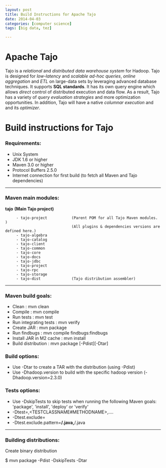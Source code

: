 ```yaml
---
layout: post
title: Build Instructions for Apache Tajo 
date: 2014-04-03 
categories: [computer science]
tags: [big data, tez]

---
```



Apache Tajo
========================
Tajo is a *relational* and *distributed data warehouse system* for Hadoop.
Tajo is designed for *low-latency* and *scalable ad-hoc queries*, *online
aggregation* and *ETL* on large-data sets by leveraging advanced database
techniques. It supports **SQL standards**. It has its own query engine which
allows *direct* control of distributed execution and data flow. As a result,
Tajo has a variety of *query evaluation strategies* and more optimization
opportunities. In addition, Tajo will have a native *columnar execution* and
and its *optimizer*.


# Build instructions for Tajo

### Requirements:

* Unix System
* JDK 1.6 or higher
* Maven 3.0 or higher
* Protocol Buffers 2.5.0
* Internet connection for first build (to fetch all Maven and Tajo dependencies)

---------

### Maven main modules:

  **tajo**                            **(Main Tajo project)**  

         - tajo-project           (Parent POM for all Tajo Maven modules. )  
                                  (All plugins & dependencies versions are defined here.)  
         - tajo-algebra  
         - tajo-catalog  
         - tajo-client  
         - tajo-common  
         - tajo-core  
         - tajo-docs  
         - tajo-jdbc  
         - tajo-project  
         - tajo-rpc  
         - tajo-storage  
         - tajo-dist              (Tajo distribution assembler)  

--------------

### Maven build goals:

 * Clean                     : mvn clean
 * Compile                   : mvn compile
 * Run tests                 : mvn test
 * Run integrating tests     : mvn verify
 * Create JAR                : mvn package
 * Run findbugs              : mvn compile findbugs:findbugs
 * Install JAR in M2 cache   : mvn install
 * Build distribution        : mvn package [-Pdist][-Dtar]

### Build options:
 
  * Use -Dtar to create a TAR with the distribution (using -Pdist)
  * Use -Dhadoop.version to build with the specific hadoop version (-Dhadoop.version=2.3.0)

### Tests options:
  * Use -DskipTests to skip tests when running the following Maven goals:
    'package',  'install', 'deploy' or 'verify'
  * -Dtest=<TESTCLASSNAME>,<TESTCLASSNAME#METHODNAME>,....
  * -Dtest.exclude=<TESTCLASSNAME>
  * -Dtest.exclude.pattern=**/<TESTCLASSNAME1>.java,**/<TESTCLASSNAME2>.java

---------

### Building distributions:

Create binary distribution

  $ mvn package -Pdist -DskipTests -Dtar

